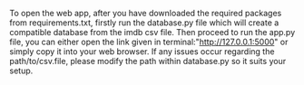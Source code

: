 To open the web app, after you have downloaded the required packages from requirements.txt, firstly run the database.py file which will create a compatible database from the imdb csv file.
Then proceed to run the app.py file, you can either open the link given in terminal:"http://127.0.0.1:5000" or simply copy it into your web browser.
If any issues occur regarding the path/to/csv.file, please modify the path within database.py so it suits your setup.
